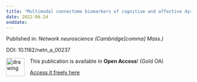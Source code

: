 ```yaml
---
title: "Multimodal connectome biomarkers of cognitive and affective dysfunction in the common epilepsies."
date: 2022-06-24
enddate:
---
```


Published in: *Network neuroscience (Cambridge[comma] Mass.)*

DOI: 10.1162/netn_a_00237

<img src="https://upload.wikimedia.org/wikipedia/commons/thumb/7/77/Open_Access_logo_PLoS_transparent.svg/800px-Open_Access_logo_PLoS_transparent.svg.png" alt="drawing" width="50" align="left"/> &nbsp;&nbsp;&nbsp;This publication is available in **Open Access**! (Gold OA)

&nbsp;&nbsp;&nbsp;[Access it freely here](https://direct.mit.edu/netn/article-pdf/6/2/320/2028100/netn_a_00237.pdf
)

